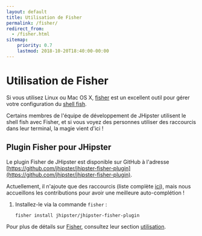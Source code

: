 ```yaml
---
layout: default
title: Utilisation de Fisher
permalink: /fisher/
redirect_from:
  - /fisher.html
sitemap:
    priority: 0.7
    lastmod: 2018-10-20T18:40:00-00:00
---
```


# <i class="fa fa-terminal"></i> Utilisation de Fisher

Si vous utilisez Linux ou Mac OS X, [fisher](https://github.com/jorgebucaran/fisher) est un excellent outil pour gérer votre configuration du [shell fish](http://fishshell.com/).

Certains membres de l'équipe de développement de JHipster utilisent le shell fish avec Fisher, et si vous voyez des personnes utiliser des raccourcis dans leur terminal, la magie vient d'ici !

## Plugin Fisher pour JHipster

Le plugin Fisher de JHipster est disponible sur GitHub à l'adresse [https://github.com/jhipster/jhipster-fisher-plugin](https://github.com/jhipster/jhipster-fisher-plugin).

Actuellement, il n'ajoute que des raccourcis (liste complète [ici](https://github.com/jhipster/jhipster-fisher-plugin/blob/main/conf.d/jhipster.aliases.fish)), mais nous accueillons les contributions pour avoir une meilleure auto-complétion !

1. Installez-le via la commande ``fisher`` :

    `fisher install jhipster/jhipster-fisher-plugin`

Pour plus de détails sur [Fisher](https://github.com/jorgebucaran/fisher), consultez leur section [utilisation](https://github.com/jorgebucaran/fisher#usage).